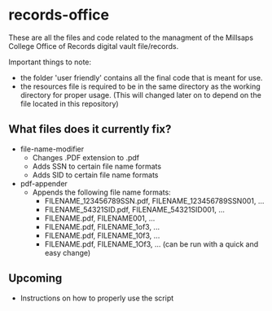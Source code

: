 # records-office
These are all the files and code related to the managment of the Millsaps College Office of Records digital vault file/records.

Important things to note:
- the folder 'user friendly' contains all the final code that is meant for use. 
- the resources file is required to be in the same directory as the working directory for proper usage. (This will changed later on to depend on the file located in this repository)

## What files does it currently fix?
- file-name-modifier
  - Changes .PDF extension to .pdf
  - Adds SSN to certain file name formats
  - Adds SID to certain file name formats
- pdf-appender
  - Appends the following file name formats:
    - FILENAME_123456789SSN.pdf, FILENAME_123456789SSN001, ...
    - FILENAME_54321SID.pdf, FILENAME_54321SID001, ...
    - FILENAME.pdf, FILENAME001, ...
    - FILENAME.pdf, FILENAME_1of3, ...
    - FILENAME.pdf, FILENAME_10f3, ...
    - FILENAME.pdf, FILENAME_1Of3, ... (can be run with a quick and easy change)
    

## Upcoming

- Instructions on how to properly use the script
